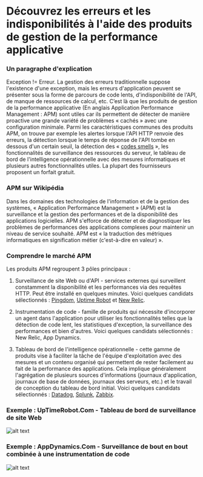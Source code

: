# Découvrez les erreurs et les indisponibilités à l'aide des produits de gestion de la performance applicative


### Un paragraphe d'explication

Exception != Erreur. La gestion des erreurs traditionnelle suppose l'existence d'une exception, mais les erreurs d'application peuvent se présenter sous la forme de parcours de code lents, d'indisponibilité de l'API, de manque de ressources de calcul, etc. C’est là que les produits de gestion de la performance applicative (En anglais Application Performance Management : APM) sont utiles car ils permettent de détecter de manière proactive une grande variété de problèmes « cachés » avec une configuration minimale. Parmi les caractéristiques communes des produits APM, on trouve par exemple les alertes lorsque l'API HTTP renvoie des erreurs, la détection lorsque le temps de réponse de l'API tombe en dessous d'un certain seuil, la détection des « [codes smells](https://fr.wikipedia.org/wiki/Code_smell) », les fonctionnalités de surveillance des ressources du serveur, le tableau de bord de l'intelligence opérationnelle avec des mesures informatiques et plusieurs autres fonctionnalités utiles. La plupart des fournisseurs proposent un forfait gratuit.

### APM sur Wikipédia

Dans les domaines des technologies de l'information et de la gestion des systèmes, « Application Performance Management » (APM) est la surveillance et la gestion des performances et de la disponibilité des applications logicielles. APM s'efforce de détecter et de diagnostiquer les problèmes de performances des applications complexes pour maintenir un niveau de service souhaité. APM est « la traduction des métriques informatiques en signification métier (c'est-à-dire en valeur) ».

### Comprendre le marché APM

Les produits APM regroupent 3 pôles principaux :

1. Surveillance de site Web ou d'API - services externes qui surveillent constamment la disponibilité et les performances via des requêtes HTTP. Peut être installé en quelques minutes. Voici quelques candidats sélectionnés : [Pingdom](https://www.pingdom.com/), [Uptime Robot](https://uptimerobot.com/) et [New Relic](https://newrelic.com/application-monitoring).

2. Instrumentation de code - famille de produits qui nécessite d'incorporer un agent dans l'application pour utiliser les fonctionnalités telles que la détection de code lent, les statistiques d'exception, la surveillance des performances et bien d'autres. Voici quelques candidats sélectionnés : New Relic, App Dynamics.

3. Tableau de bord de l'intelligence opérationnelle - cette gamme de produits vise à faciliter la tâche de l'équipe d'exploitation avec des mesures et un contenu organisé qui permettent de rester facilement au fait de la performance des applications. Cela implique généralement l'agrégation de plusieurs sources d'informations (journaux d'application, journaux de base de données, journaux des serveurs, etc.) et le travail de conception du tableau de bord initial. Voici quelques candidats sélectionnés : [Datadog](https://www.datadoghq.com/), [Splunk](https://www.splunk.com/), [Zabbix](https://www.zabbix.com/).



 ### Exemple : UpTimeRobot.Com - Tableau de bord de surveillance de site Web
![alt text](https://github.com/i0natan/nodebestpractices/blob/master/assets/images/uptimerobot.jpg "Tableau de bord de surveillance de site Web")

 ### Exemple : AppDynamics.Com - Surveillance de bout en bout combinée à une instrumentation de code
![alt text](https://github.com/i0natan/nodebestpractices/blob/master/assets/images/app-dynamics-dashboard.png "Surveillance de bout en bout combinée à une instrumentation de code")
